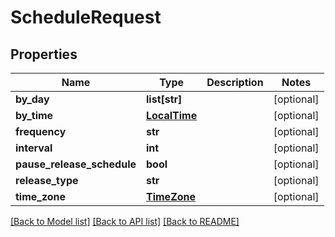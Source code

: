 # ScheduleRequest

## Properties
Name | Type | Description | Notes
------------ | ------------- | ------------- | -------------
**by_day** | **list[str]** |  | [optional] 
**by_time** | [**LocalTime**](LocalTime.md) |  | [optional] 
**frequency** | **str** |  | [optional] 
**interval** | **int** |  | [optional] 
**pause_release_schedule** | **bool** |  | [optional] 
**release_type** | **str** |  | [optional] 
**time_zone** | [**TimeZone**](TimeZone.md) |  | [optional] 

[[Back to Model list]](../README.md#documentation-for-models) [[Back to API list]](../README.md#documentation-for-api-endpoints) [[Back to README]](../README.md)

